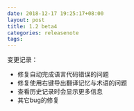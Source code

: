 ```yaml
---
date: 2018-12-17 19:25:17+08:00
layout: post
title: 1.2 beta4
categories: releasenote
tags: 
---
```


变更记录：

* 修复自动完成语言代码错误的问题
* 修复使用右键导出翻译记忆与术语的问题
* 查看历史记录时会显示更多信息
* 其它bug的修复
